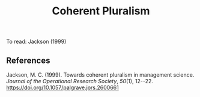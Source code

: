 ﻿---
backlinks:
- title: Distribution
  url: /sense/Distribution/distribution.html
title: 'Coherent Pluralism '
---
To read: Jackson (1999)


## References

Jackson, M. C. (1999). Towards coherent pluralism in management science. *Journal of the Operational Research Society*, *50*(1), 12--22. <https://doi.org/10.1057/palgrave.jors.2600661>